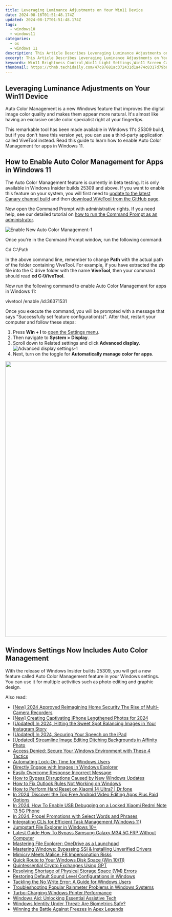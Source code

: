 ```yaml
---
title: Leveraging Luminance Adjustments on Your Win11 Device
date: 2024-08-16T01:51:48.174Z
updated: 2024-08-17T01:51:48.174Z
tags:
  - windows10
  - windows11
categories:
  - os
  - windows 11
description: This Article Describes Leveraging Luminance Adjustments on Your Win11 Device
excerpt: This Article Describes Leveraging Luminance Adjustments on Your Win11 Device
keywords: Win11 Brightness Control,Win11 Light Settings,Win11 Screen Calibration,Win11 Display Tweak,Adjust Win11 Luminance,Optimize Win11 Visibility,Enhance Win11 Brightness
thumbnail: https://thmb.techidaily.com/47c87681ac372431d1a474c8317d79b86d7b096b7381c52dc39eb2ace8244b33.jpg
---
```


## Leveraging Luminance Adjustments on Your Win11 Device

 Auto Color Management is a new Windows feature that improves the digital image color quality and makes them appear more natural. It's almost like having an exclusive onsite color specialist right at your fingertips.

 This remarkable tool has been made available in Windows 11's 25309 build, but if you don't have this version yet, you can use a third-party application called ViveTool instead. Read this guide to learn how to enable Auto Color Management for apps in Windows 11\.

## How to Enable Auto Color Management for Apps in Windows 11

 The Auto Color Management feature is currently in beta testing. It is only available in Windows Insider builds 25309 and above. If you want to enable this feature on your system, you will first need to [update to the latest Canary channel build](https://www.makeuseof.com/what-is-windows-insider-canary-channel/) and then [download ViVeTool from the GitHub page](https://github.com/thebookisclosed/ViVe/releases).

 Now open the Command Prompt with administrative rights. If you need help, see our detailed tutorial on [how to run the Command Prompt as an administrator](https://www.makeuseof.com/windows-run-command-prompt-admin/).

![Enable New Auto Color Management-1](https://static1.makeuseofimages.com/wordpress/wp-content/uploads/2023/03/enable-new-auto-color-management-1.jpg)

 Once you're in the Command Prompt window, run the following command:

Cd C:\Path

 In the above command line, remember to change **Path** with the actual path of the folder containing ViveTool. For example, if you have extracted the zip file into the C drive folder with the name **ViveTool**, then your command should read **cd C:\\ViveTool**.

 Now run the following command to enable Auto Color Management for apps in Windows 11:

vivetool /enable /id:36371531

 Once you execute the command, you will be prompted with a message that says "Successfully set feature configuration(s)". After that, restart your computer and follow these steps:

1. Press **Win + I** to [open the Settings menu](https://www.makeuseof.com/windows-ways-to-open-system-settings/).
2. Then navigate to **System > Display**.
3. Scroll down to Related settings and click **Advanced display**.  
![Advanced display settings-1](https://static1.makeuseofimages.com/wordpress/wp-content/uploads/2023/03/advanced-display-settings-1.jpg)
4. Next, turn on the toggle for **Automatically manage color for apps**.

<!-- affiliate ads begin -->
<a href="https://propmoneyinc.pxf.io/c/5597632/1803115/14559" target="_top" id="1803115"><img src="//a.impactradius-go.com/display-ad/14559-1803115" border="0" alt="" width="859" height="859"/></a><img height="0" width="0" src="https://imp.pxf.io/i/5597632/1803115/14559" style="position:absolute;visibility:hidden;" border="0" />
<!-- affiliate ads end -->
## Windows Settings Now Includes Auto Color Management

 With the release of Windows Insider builds 25309, you will get a new feature called Auto Color Management feature in your Windows settings. You can use it for multiple activities such as photo editing and graphic design.


<ins class="adsbygoogle"
     style="display:block"
     data-ad-format="autorelaxed"
     data-ad-client="ca-pub-7571918770474297"
     data-ad-slot="1223367746"></ins>



<ins class="adsbygoogle"
     style="display:block"
     data-ad-client="ca-pub-7571918770474297"
     data-ad-slot="8358498916"
     data-ad-format="auto"
     data-full-width-responsive="true"></ins>





<span class="atpl-alsoreadstyle">Also read:</span>
<div><ul>
<li><a href="https://digital-screen-recording.techidaily.com/new-2024-approved-reimagining-home-security-the-rise-of-multi-camera-recorders/"><u>[New] 2024 Approved  Reimagining Home Security  The Rise of Multi-Camera Recorders</u></a></li>
<li><a href="https://fox-helps.techidaily.com/new-creating-captivating-iphone-lengthened-photos-for-2024/"><u>[New] Creating Captivating iPhone Lengthened Photos for 2024</u></a></li>
<li><a href="https://instagram-video-files.techidaily.com/updated-in-2024-hitting-the-sweet-spot-balancing-images-in-your-instagram-story/"><u>[Updated] In 2024, Hitting the Sweet Spot  Balancing Images in Your Instagram Story</u></a></li>
<li><a href="https://screen-mirroring-recording.techidaily.com/updated-in-2024-securing-your-speech-on-the-ipad/"><u>[Updated] In 2024, Securing Your Speech on the iPad</u></a></li>
<li><a href="https://some-skills.techidaily.com/updated-streamline-image-editing-ditching-backgrounds-in-affinity-photo/"><u>[Updated] Streamline Image Editing  Ditching Backgrounds in Affinity Photo</u></a></li>
<li><a href="https://win11-tips.techidaily.com/access-denied-secure-your-windows-environment-with-these-4-tactics/"><u>Access Denied: Secure Your Windows Environment with These 4 Tactics</u></a></li>
<li><a href="https://win11-tips.techidaily.com/automating-lock-on-time-for-windows-users/"><u>Automating Lock-On Time for Windows Users</u></a></li>
<li><a href="https://win11-tips.techidaily.com/directly-engage-with-images-in-windows-explorer/"><u>Directly Engage with Images in Windows Explorer</u></a></li>
<li><a href="https://win11-tips.techidaily.com/easily-overcome-response-incorrect-message/"><u>Easily Overcome Response Incorrect Message</u></a></li>
<li><a href="https://win11-tips.techidaily.com/how-to-bypass-disruptions-caused-by-new-windows-updates/"><u>How to Bypass Disruptions Caused by New Windows Updates</u></a></li>
<li><a href="https://win11-tips.techidaily.com/how-to-fix-outlook-rules-not-working-on-windows/"><u>How to Fix Outlook Rules Not Working on Windows</u></a></li>
<li><a href="https://techidaily.com/how-to-perform-hard-reset-on-xiaomi-14-ultra-drfone-by-drfone-reset-android-reset-android/"><u>How to Perform Hard Reset on Xiaomi 14 Ultra? | Dr.fone</u></a></li>
<li><a href="https://ai-driven-video-production.techidaily.com/in-2024-discover-the-top-free-android-video-editing-apps-plus-paid-options/"><u>In 2024, Discover the Top Free Android Video Editing Apps Plus Paid Options</u></a></li>
<li><a href="https://unlock-android.techidaily.com/in-2024-how-to-enable-usb-debugging-on-a-locked-xiaomi-redmi-note-13-5g-phone-by-drfone-android/"><u>In 2024, How To Enable USB Debugging on a Locked Xiaomi Redmi Note 13 5G Phone</u></a></li>
<li><a href="https://extra-skills.techidaily.com/in-2024-propel-promotions-with-select-words-and-phrases/"><u>In 2024, Propel Promotions with Select Words and Phrases</u></a></li>
<li><a href="https://win11-tips.techidaily.com/integrating-clis-for-efficient-task-management-windows-11/"><u>Integrating CLIs for Efficient Task Management (Windows 11)</u></a></li>
<li><a href="https://win11-tips.techidaily.com/jumpstart-file-explorer-in-windows-10plus/"><u>Jumpstart File Explorer in Windows 10+</u></a></li>
<li><a href="https://android-frp.techidaily.com/latest-guide-how-to-bypass-samsung-galaxy-m34-5g-frp-without-computer-by-drfone-android/"><u>Latest Guide How To Bypass Samsung Galaxy M34 5G FRP Without Computer</u></a></li>
<li><a href="https://win11-tips.techidaily.com/mastering-file-explorer-onedrive-as-a-launchpad/"><u>Mastering File Explorer: OneDrive as a Launchpad</u></a></li>
<li><a href="https://win11-tips.techidaily.com/mastering-windows-bypassing-ssi-and-installing-unverified-drivers/"><u>Mastering Windows: Bypassing SSI & Installing Unverified Drivers</u></a></li>
<li><a href="https://facebook.techidaily.com/mimicry-meets-malice-fb-impersonation-risks/"><u>Mimicry Meets Malice: FB Impersonation Risks</u></a></li>
<li><a href="https://win11-tips.techidaily.com/quick-route-to-your-windows-disk-space-win-1011/"><u>Quick Route to Your Windows Disk Space (Win 10/11)</u></a></li>
<li><a href="https://tech-haven.techidaily.com/quintessential-crypto-exchanges-using-gpt/"><u>Quintessential Crypto Exchanges Using GPT</u></a></li>
<li><a href="https://win11-tips.techidaily.com/resolving-shortage-of-physical-storage-space-vm-errors/"><u>Resolving Shortage of Physical Storage Space (VM) Errors</u></a></li>
<li><a href="https://win11-tips.techidaily.com/restoring-default-sound-level-configurations-in-windows/"><u>Restoring Default Sound Level Configurations in Windows</u></a></li>
<li><a href="https://win11-tips.techidaily.com/tackling-the-no-write-error-a-guide-for-windows-users/"><u>Tackling the No Write Error: A Guide for Windows Users</u></a></li>
<li><a href="https://win11-tips.techidaily.com/troubleshooting-popular-rainmeter-problems-in-windows-systems/"><u>Troubleshooting Popular Rainmeter Problems in Windows Systems</u></a></li>
<li><a href="https://win11-tips.techidaily.com/turbo-charging-windows-printer-performance/"><u>Turbo-Charging WIndows Printer Performance</u></a></li>
<li><a href="https://win11-tips.techidaily.com/windows-aid-unlocking-essential-assistive-tech/"><u>Windows Aid: Unlocking Essential Assistive Tech</u></a></li>
<li><a href="https://win11-tips.techidaily.com/windows-identity-under-threat-are-biometrics-safe/"><u>Windows Identity Under Threat: Are Biometrics Safe?</u></a></li>
<li><a href="https://win11-tips.techidaily.com/winning-the-battle-against-freezes-in-apex-legends/"><u>Winning the Battle Against Freezes in Apex Legends</u></a></li>
</ul></div>
